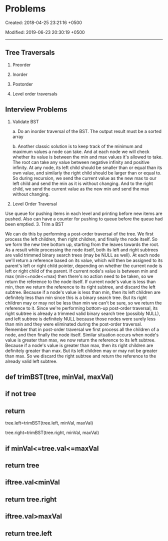 # Problems

Created: 2018-04-25 23:21:16 +0500

Modified: 2019-06-23 20:30:19 +0500

---

## Tree Traversals

1. Preorder

2. Inorder

3. Postorder

4. Level order traversals

## Interview Problems

1. Validate BST

    a.  Do an inorder traversal of the BST. The output result must be a sorted array

    b.  Another classic solution is to keep track of the minimum and maximum values a node can take. And at each node we will check whether its value is between the min and max values it's allowed to take. The root can take any value between negative infinity and positive infinity. At any node, its left child should be smaller than or equal than its own value, and similarly the right child should be larger than or equal to. So during recursion, we send the current value as the new max to our left child and send the min as it is without changing. And to the right child, we send the current value as the new min and send the max without changing.
2. Level Order Traversal

Use queue for pushing items in each level and printing before new items are pushed. Also can have a counter for pushing to queue before the queue had been emptied.
3.  Trim a BST

We can do this by performing a post-order traversal of the tree. We first process the left children, then right children, and finally the node itself. So we form the new tree bottom up, starting from the leaves towards the root. As a result while processing the node itself, both its left and right subtrees are valid trimmed binary search trees (may be NULL as well).
At each node we'll return a reference based on its value, which will then be assigned to its parent's left or right child pointer, depending on whether the current node is left or right child of the parent. If current node's value is between min and max (min<=node<=max) then there's no action need to be taken, so we return the reference to the node itself. If current node's value is less than min, then we return the reference to its right subtree, and discard the left subtree. Because if a node's value is less than min, then its left children are definitely less than min since this is a binary search tree. But its right children may or may not be less than min we can't be sure, so we return the reference to it. Since we're performing bottom-up post-order traversal, its right subtree is already a trimmed valid binary search tree (possibly NULL), and left subtree is definitely NULL because those nodes were surely less than min and they were eliminated during the post-order traversal. Remember that in post-order traversal we first process all the children of a node, and then finally the node itself.
Similar situation occurs when node's value is greater than max, we now return the reference to its left subtree. Because if a node's value is greater than max, then its right children are definitely greater than max. But its left children may or may not be greater than max. So we discard the right subtree and return the reference to the already valid left subtree.

## def trimBST(tree, minVal, maxVal)

## if not tree

## return

tree.left=trimBST(tree.left, minVal, maxVal)

tree.right=trimBST(tree.right, minVal, maxVal)

## if **minVal**<**=tree.val**<=maxVal

## return tree

## if**tree.val**<minVal

## return tree.right

## if**tree.val**>maxVal

## return tree.left

